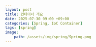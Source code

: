 ```yaml
---
layout: post
title: 컨테이너 개요
date: 2025-07-30 09:00 +09:00
categories: [Spring, IoC Container]
tags: [spring]
image:
    path: /assets/img/spring/Spring.png
---
```


